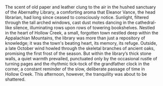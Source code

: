 The scent of old paper and leather clung to the air in the hushed sanctuary of the Abernathy Library, a comforting aroma that Eleanor Vance, the head librarian, had long since ceased to consciously notice.  Sunlight, filtered through the tall arched windows, cast dust motes dancing in the cathedral-like silence, illuminating rows upon rows of towering bookshelves.  Nestled in the heart of Hollow Creek, a small, forgotten town nestled deep within the Appalachian Mountains, the library was more than just a repository of knowledge; it was the town's beating heart, its memory, its refuge.  Outside, a late October wind howled through the skeletal branches of ancient oaks, promising the first frost of the season.  But within the library’s thick stone walls, a quiet warmth prevailed, punctuated only by the occasional rustle of turning pages and the rhythmic tick-tock of the grandfather clock in the corner, a constant reminder of the slow, deliberate passage of time in Hollow Creek.  This afternoon, however, the tranquility was about to be shattered.
